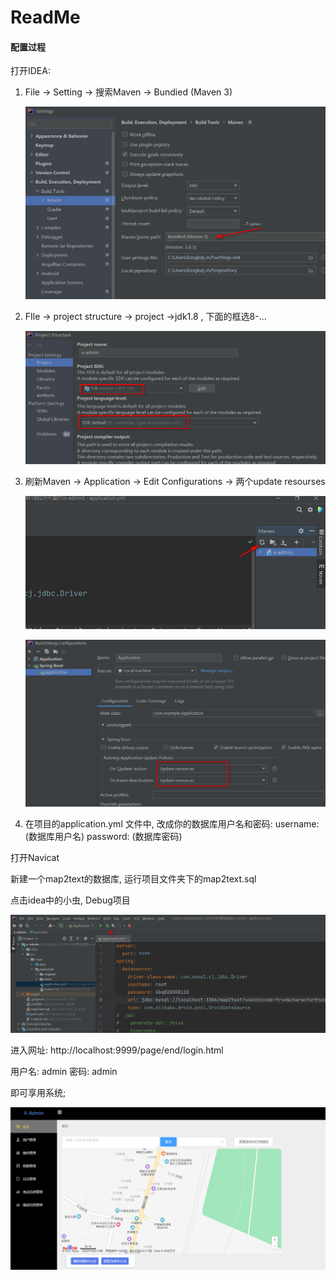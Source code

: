 # ReadMe

#### 配置过程

打开IDEA:

1. File -> Setting -> 搜索Maven -> Bundied (Maven 3) 

   ![image-20210722161422268](README.assets/image-20210722161422268.png)

   

2. FIle -> project structure -> project ->jdk1.8 ,  下面的框选8-...

   ![image-20210722161543449](README.assets/image-20210722161543449.png)

   

3. 刷新Maven -> Application -> Edit Configurations -> 两个update resourses

     ![image-20210722162750466](README.assets/image-20210722162750466.png)

     ![image-20210722162818388](README.assets/image-20210722162818388.png)

     

4. 在项目的application.yml 文件中, 改成你的数据库用户名和密码: 
     username: (数据库用户名)
     password: (数据库密码)



打开Navicat

新建一个map2text的数据库, 运行项目文件夹下的map2text.sql



点击idea中的小虫, Debug项目

![image-20210722163139961](README.assets/image-20210722163139961.png)



进入网址: http://localhost:9999/page/end/login.html

用户名: admin   密码: admin

即可享用系统;

![image-20210722163401409](README.assets/image-20210722163401409.png)

